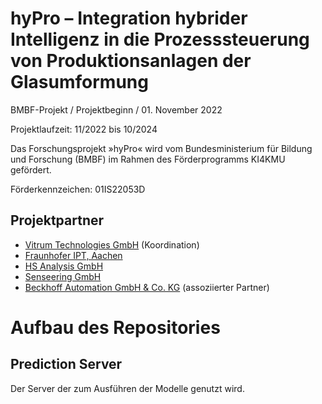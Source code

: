# hyPro – Integration hybrider Intelligenz in die Prozesssteuerung von Produktionsanlagen der Glasumformung
BMBF-Projekt / Projektbeginn / 01. November 2022

Projektlaufzeit: 11/2022 bis 10/2024

Das Forschungsprojekt »hyPro« wird vom Bundesministerium für Bildung und Forschung (BMBF) im Rahmen des Förderprogramms KI4KMU gefördert.

Förderkennzeichen: 01IS22053D

## Projektpartner

* [Vitrum Technologies GmbH](https://www.vitrum-technologies.com/) (Koordination)
* [Fraunhofer IPT, Aachen](https://www.ipt.fraunhofer.de/en.html)
* [HS Analysis GmbH](https://hs-analysis.com/)
* [Senseering GmbH](https://senseering.de/)
* [Beckhoff Automation GmbH & Co. KG](https://www.beckhoff.com/) (assoziierter Partner)


# Aufbau des Repositories

## Prediction Server

Der Server der zum Ausführen der Modelle genutzt wird.